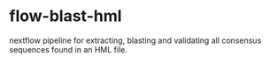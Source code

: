 # flow-blast-hml
nextflow pipeline for extracting, blasting and validating all consensus sequences found in an HML file.
